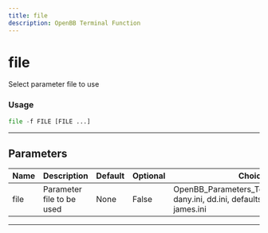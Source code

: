 ```yaml
---
title: file
description: OpenBB Terminal Function
---
```


# file

Select parameter file to use

### Usage

```python
file -f FILE [FILE ...]
```

---

## Parameters

| Name | Description | Default | Optional | Choices |
| ---- | ----------- | ------- | -------- | ------- |
| file | Parameter file to be used | None | False | OpenBB_Parameters_Template_v1.0.0.xlsx, dany.ini, dd.ini, defaults.ini, example.ini, james.ini |

---
